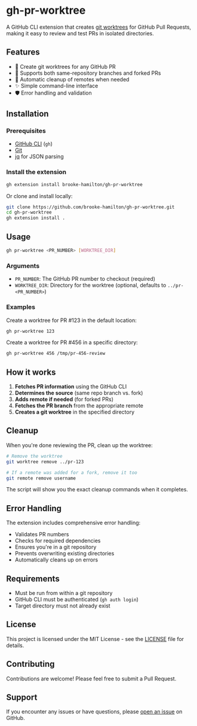 # gh-pr-worktree

A GitHub CLI extension that creates [git worktrees](https://git-scm.com/docs/git-worktree) for GitHub Pull Requests, making it easy to review and test PRs in isolated directories.

## Features

- 🔄 Create git worktrees for any GitHub PR
- 🍴 Supports both same-repository branches and forked PRs
- 🧹 Automatic cleanup of remotes when needed
- ✨ Simple command-line interface
- 🛡️ Error handling and validation

## Installation

### Prerequisites

- [GitHub CLI](https://cli.github.com/) (`gh`)
- [Git](https://git-scm.com/)
- [jq](https://stedolan.jq.io/) for JSON parsing

### Install the extension

```bash
gh extension install brooke-hamilton/gh-pr-worktree
```

Or clone and install locally:

```bash
git clone https://github.com/brooke-hamilton/gh-pr-worktree.git
cd gh-pr-worktree
gh extension install .
```

## Usage

```bash
gh pr-worktree <PR_NUMBER> [WORKTREE_DIR]
```

### Arguments

- `PR_NUMBER`: The GitHub PR number to checkout (required)
- `WORKTREE_DIR`: Directory for the worktree (optional, defaults to `../pr-<PR_NUMBER>`)

### Examples

Create a worktree for PR #123 in the default location:
```bash
gh pr-worktree 123
```

Create a worktree for PR #456 in a specific directory:
```bash
gh pr-worktree 456 /tmp/pr-456-review
```

## How it works

1. **Fetches PR information** using the GitHub CLI
2. **Determines the source** (same repo branch vs. fork)
3. **Adds remote if needed** (for forked PRs)
4. **Fetches the PR branch** from the appropriate remote
5. **Creates a git worktree** in the specified directory

## Cleanup

When you're done reviewing the PR, clean up the worktree:

```bash
# Remove the worktree
git worktree remove ../pr-123

# If a remote was added for a fork, remove it too
git remote remove username
```

The script will show you the exact cleanup commands when it completes.

## Error Handling

The extension includes comprehensive error handling:

- Validates PR numbers
- Checks for required dependencies
- Ensures you're in a git repository
- Prevents overwriting existing directories
- Automatically cleans up on errors

## Requirements

- Must be run from within a git repository
- GitHub CLI must be authenticated (`gh auth login`)
- Target directory must not already exist

## License

This project is licensed under the MIT License - see the [LICENSE](LICENSE) file for details.

## Contributing

Contributions are welcome! Please feel free to submit a Pull Request.

## Support

If you encounter any issues or have questions, please [open an issue](https://github.com/brooke-hamilton/gh-pr-worktree/issues) on GitHub.
